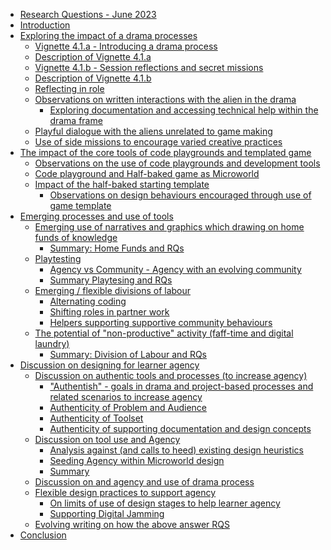 -   [Research Questions - June 2023](#research-questions---june-2023)
-   [Introduction](#introduction)
-   [Exploring the impact of a drama
    processes](#exploring-the-impact-of-a-drama-processes)
    -   [Vignette 4.1.a - Introducing a drama
        process](#vignette-4.1.a---introducing-a-drama-process)
    -   [Description of Vignette 4.1.a](#description-of-vignette-4.1.a)
    -   [Vignette 4.1.b - Session reflections and secret
        missions](#vignette-4.1.b---session-reflections-and-secret-missions)
    -   [Description of Vignette 4.1.b](#description-of-vignette-4.1.b)
    -   [Reflecting in role](#reflecting-in-role)
    -   [Observations on written interactions with the alien in the
        drama](#observations-on-written-interactions-with-the-alien-in-the-drama)
        -   [Exploring documentation and accessing technical help within
            the drama
            frame](#exploring-documentation-and-accessing-technical-help-within-the-drama-frame)
    -   [Playful dialogue with the aliens unrelated to game
        making](#playful-dialogue-with-the-aliens-unrelated-to-game-making)
    -   [Use of side missions to encourage varied creative
        practices](#use-of-side-missions-to-encourage-varied-creative-practices)
-   [The impact of the core tools of code playgrounds and templated
    game](#the-impact-of-the-core-tools-of-code-playgrounds-and-templated-game)
    -   [Observations on the use of code playgrounds and development
        tools](#observations-on-the-use-of-code-playgrounds-and-development-tools)
    -   [Code playground and Half-baked game as
        Microworld](#code-playground-and-half-baked-game-as-microworld)
    -   [Impact of the half-baked starting
        template](#impact-of-the-half-baked-starting-template)
        -   [Observations on design behaviours encouraged through use of
            game
            template](#observations-on-design-behaviours-encouraged-through-use-of-game-template)
-   [Emerging processes and use of
    tools](#emerging-processes-and-use-of-tools)
    -   [Emerging use of narratives and graphics which drawing on home
        funds of
        knowledge](#emerging-use-of-narratives-and-graphics-which-drawing-on-home-funds-of-knowledge)
        -   [Summary: Home Funds and RQs](#summary-home-funds-and-rqs)
    -   [Playtesting](#playtesting)
        -   [Agency vs Community - Agency with an evolving
            community](#agency-vs-community---agency-with-an-evolving-community)
        -   [Summary Playtesing and RQs](#summary-playtesing-and-rqs)
    -   [Emerging / flexible divisions of
        labour](#emerging-flexible-divisions-of-labour)
        -   [Alternating coding](#alternating-coding)
        -   [Shifting roles in partner
            work](#shifting-roles-in-partner-work)
        -   [Helpers supporting supportive community
            behaviours](#helpers-supporting-supportive-community-behaviours)
    -   [The potential of "non-productive" activity (faff-time and
        digital
        laundry)](#the-potential-of-non-productive-activity-faff-time-and-digital-laundry)
        -   [Summary: Division of Labour and
            RQs](#summary-division-of-labour-and-rqs)
-   [Discussion on designing for learner
    agency](#discussion-on-designing-for-learner-agency)
    -   [Discussion on authentic tools and processes (to increase
        agency)](#discussion-on-authentic-tools-and-processes-to-increase-agency)
        -   ["Authentish" - goals in drama and project-based processes
            and related scenarios to increase
            agency](#authentish---goals-in-drama-and-project-based-processes-and-related-scenarios-to-increase-agency)
        -   [Authenticity of Problem and
            Audience](#authenticity-of-problem-and-audience)
        -   [Authenticity of Toolset](#authenticity-of-toolset)
        -   [Authenticity of supporting documentation and design
            concepts](#authenticity-of-supporting-documentation-and-design-concepts)
    -   [Discussion on tool use and
        Agency](#discussion-on-tool-use-and-agency)
        -   [Analysis against (and calls to heed) existing design
            heuristics](#analysis-against-and-calls-to-heed-existing-design-heuristics)
        -   [Seeding Agency within Microworld
            design](#seeding-agency-within-microworld-design)
        -   [Summary](#summary)
    -   [Discussion on and agency and use of drama
        process](#discussion-on-and-agency-and-use-of-drama-process)
    -   [Flexible design practices to support
        agency](#flexible-design-practices-to-support-agency)
        -   [On limits of use of design stages to help learner
            agency](#on-limits-of-use-of-design-stages-to-help-learner-agency)
        -   [Supporting Digital Jamming](#supporting-digital-jamming)
    -   [Evolving writing on how the above answer
        RQS](#evolving-writing-on-how-the-above-answer-rqs)
-   [Conclusion](#conclusion)
